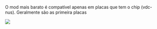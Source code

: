 O mod mais barato é compatível apenas em placas que tem o chip (vdc-nus). Geralmente são as primeira 
placas

<img src="vdc-nus.jpg">
